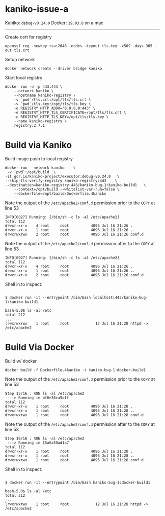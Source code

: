 # kaniko-issue-a

Kaniko: `debug-v0.24.0`
Docker: `19.03.8` on a mac

---

Create cert for registry
```
openssl req -newkey rsa:2048 -nodes -keyout tls.key -x509 -days 365 -out tls.crt
```

Setup network
```
docker network create --driver bridge kaniko
```

Start local registry
```
docker run -d -p 443:443 \
    --network kaniko \
    --hostname kaniko-registry \
    -v `pwd`/tls.crt:/opt/tls/tls.crt \
    -v `pwd`/tls.key:/opt/tls/tls.key \
    -e REGISTRY_HTTP_ADDR="0.0.0.0:443" \
    -e REGISTRY_HTTP_TLS_CERTIFICATE=/opt/tls/tls.crt \
    -e REGISTRY_HTTP_TLS_KEY=/opt/tls/tls.key \
    --name kaniko-registry \
    registry:2.7.1 
```

# Build via Kaniko

Build image push to local registry
```
docker run --network kaniko    \
 -v `pwd`:/opt/build  \
-it gcr.io/kaniko-project/executor:debug-v0.24.0   \
--skip-tls-verify-registry kaniko-registry:443    \
--destination=kaniko-registry:443/kaniko-bug-1:kaniko-build1   \
    --context=/opt/build --whitelist-var-run=false \
    --dockerfile=/opt/build/Dockerfile.4kaniko
```

Note the output of the `/etc/apache2/conf.d` permission prior to the `COPY` at line 53
```
INFO[0027] Running: [/bin/sh -c ls -al /etc/apache2]    
total 112
drwxr-xr-x    4 root     root          4096 Jul 16 21:26 .
drwxr-xr-x    1 root     root          4096 Jul 16 21:26 ..
drwxrwxrwx    2 root     root          4096 Jul 16 21:26 conf.d
```

Note the output of the `/etc/apache2/conf.d` permission after to the `COPY` at line 53
```
INFO[0027] Running: [/bin/sh -c ls -al /etc/apache2]    
total 112
drwxr-xr-x    4 root     root          4096 Jul 16 21:26 .
drwxr-xr-x    1 root     root          4096 Jul 16 21:26 ..
drwxr-xr-x    2 root     root          4096 Jul 16 21:26 conf.d
```

Shell in to inspect:
```

$ docker run -it --entrypoint /bin/bash localhost:443/kaniko-bug-1:kaniko-build1

bash-5.0$ ls -al /etc
total 212
...
lrwxrwxrwx    1 root     root            12 Jul 16 21:28 httpd -> /etc/apache2
```

# Build Via Docker

Build w/ docker. 
```
docker build -f Dockerfile.4kaniko -t kaniko-bug-1:docker-build1 .
```

Note the output of the `/etc/apache2/conf.d` permission prior to the `COPY` at line 53
```
Step 13/16 : RUN ls -al /etc/apache2
 ---> Running in bf0e36ca5aff
total 112
drwxr-xr-x    1 root     root          4096 Jul 16 21:28 .
drwxr-xr-x    1 root     root          4096 Jul 16 21:28 ..
drwxrwxrwx    1 root     root          4096 Jul 16 21:28 conf.d
```

Note the output of the `/etc/apache2/conf.d` permission after to the `COPY` at line 53
```
Step 16/16 : RUN ls -al /etc/apache2
 ---> Running in 15a6a50ad1a7
total 112
drwxr-xr-x    1 root     root          4096 Jul 16 21:28 .
drwxr-xr-x    1 root     root          4096 Jul 16 21:28 ..
drwxrwxrwx    1 root     root          4096 Jul 16 21:28 conf.d
```

Shell in to inspect:
```

$ docker run -it --entrypoint /bin/bash kaniko-bug-1:docker-build1

bash-5.0$ ls -al /etc
total 212
...
lrwxrwxrwx    1 root     root            12 Jul 16 21:28 httpd -> /etc/apache2
```
